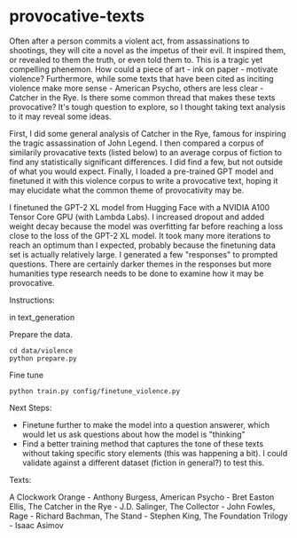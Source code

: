 # provocative-texts

Often after a person commits a violent act, from assassinations to shootings, they will cite a novel as the impetus of their evil. It inspired them, or revealed to them the truth, or even told them to. This is a tragic yet compelling phenemon. How could a piece of art - ink on paper - motivate violence? Furthermore, while some texts that have been cited as inciting violence make more sense - American Psycho, others are less clear - Catcher in the Rye. Is there some common thread that makes these texts provocative? It's tough question to explore, so I thought taking text analysis to it may reveal some ideas.

First, I did some general analysis of Catcher in the Rye, famous for inspiring the tragic assassination of John Legend. I then compared a corpus of similarily provacative texts (listed below) to an average corpus of fiction to find any statistically significant differences. I did find a few, but not outside of what you would expect. Finally, I loaded a pre-trained GPT model and finetuned it with this violence corpus to write a provocative text, hoping it may elucidate what the common theme of provocativity may be. 

I finetuned the GPT-2 XL model from Hugging Face with a NVIDIA A100 Tensor Core GPU (with Lambda Labs). I increased dropout and added weight decay because the model was overfitting far before reaching a loss close to the loss of the GPT-2 XL model. It took many more iterations to reach an optimum than I expected, probably because the finetuning data set is actually relatively large. I generated a few "responses" to prompted questions. There are certainly darker themes in the responses but more humanities type research needs to be done to examine how it may be provocative.

Instructions:

in text_generation

Prepare the data.
```
cd data/violence
python prepare.py
```
Fine tune
```
python train.py config/finetune_violence.py
```

Next Steps:

* Finetune further to make the model into a question answerer, which would let us ask questions about how the model is "thinking"
* Find a better training method that captures the tone of these texts without taking specific story elements (this was happening a bit). I could validate against a different dataset (fiction in general?) to test this.

Texts:

A Clockwork Orange - Anthony Burgess,
American Psycho - Bret Easton Ellis,
The Catcher in the Rye - J.D. Salinger,
The Collector - John Fowles,
Rage - Richard Bachman,
The Stand - Stephen King,
The Foundation Trilogy - Isaac Asimov
